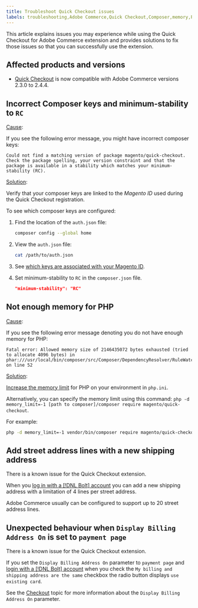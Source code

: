 ```yaml
---
title: Troubleshoot Quick Checkout issues
labels: troubleshooting,Adobe Commerce,Quick Checkout,Composer,memory,PHP,extension,2.4.4
---
```


This article explains issues you may experience while using the Quick Checkout for Adobe Commerce extension and provides solutions to fix those issues so that you can successfully use the extension.

## Affected products and versions

* [Quick Checkout](https://experienceleague.adobe.com/docs/commerce-merchant-services/quick-checkout/overview.html) is now compatible with Adobe Commerce versions 2.3.0 to 2.4.4.

## Incorrect Composer keys and minimum-stability to `RC`

<ins>Cause</ins>:

If you see the following error message, you might have incorrect composer keys:

```terminal
Could not find a matching version of package magento/quick-checkout. Check the package spelling, your version constraint and that the package is available in a stability which matches your minimum-stability (RC).
```

<ins>Solution</ins>:

Verify that your composer keys are linked to the _Magento ID_ used during the Quick Checkout registration.

To see which composer keys are configured:

1. Find the location of the `auth.json` file:

   ```bash
   composer config --global home
   ```

1. View the `auth.json` file:

   ```bash
   cat /path/to/auth.json
   ```

1. See [which keys are associated with your Magento ID](https://devdocs.magento.com/guides/v2.4/install-gde/prereq/connect-auth.html).

1. Set minimum-stability to `RC` in the `composer.json` file.

   ```json
   "minimum-stability": "RC"
   ```

## Not enough memory for PHP

<ins>Cause</ins>:

If you see the following error message denoting you do not have enough memory for PHP:

```terminal
Fatal error: Allowed memory size of 2146435072 bytes exhausted (tried to allocate 4096 bytes) in phar:///usr/local/bin/composer/src/Composer/DependencyResolver/RuleWatchGraph.php on line 52
```

<ins>Solution</ins>:

[Increase the memory limit](https://devdocs.magento.com/cloud/project/magento-app-php-ini.html#increase-php-memory-limit) for PHP on your environment in `php.ini`.

Alternatively, you can specify the memory limit using this command: `php -d memory_limit=-1 [path to composer]/composer require magento/quick-checkout`.

For example:

```bash
php -d memory_limit=-1 vendor/bin/composer require magento/quick-checkout
```

## Add street address lines with a new shipping address

There is a known issue for the Quick Checkout extension.

When you [log in with a [!DNL Bolt] account](https://help.bolt.com/shoppers/guides/checkout/log-in/) you can add a new shipping address with a limitation of 4 lines per street address.

Adobe Commerce usually can be configured to support up to 20 street address lines.

## Unexpected behaviour when `Display Billing Address On` is set to `payment page`

There is a known issue for the Quick Checkout extension.

If you set the `Display Billing Address On` parameter to `payment page` and [login with a [!DNL Bolt] account](https://help.bolt.com/shoppers/guides/checkout/log-in/) when you check the `My billing and shipping address are the same` checkbox the radio button displays `use existing card`.

See the [Checkout](https://docs.magento.com/user-guide/configuration/sales/checkout.html) topic for more information about the `Display Billing Address On` parameter.
